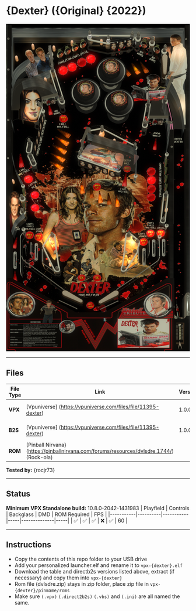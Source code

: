 # {Dexter} ({Original} {2022})

![Table Preview](../../images/vpx-dexter.png)

---

## Files
| File Type | Link | Version | Author | 
|-----------|--------|----------|--------------|
| **VPX** |  [Vpuniverse]  (https://vpuniverse.com/files/file/11395-dexter) | 1.0.0 |  iceman 2022 (https://vpuniverse.com/profile/4306-icepinball/}
| **B2S** |  [Vpuniverse]  (https://vpuniverse.com/files/file/11395-dexter) | 1.0.0 |  iceman 2022 (https://vpuniverse.com/profile/4306-icepinball/}
| **ROM** |  [Pinball Nirvana} (https://pinballnirvana.com/forums/resources/dvlsdre.1744/) (Rock-ola)

**Tested by:** {rocjr73}

---

## Status 
**Minimum VPX Standalone build:** 10.8.0-2042-1431983
| Playfield | Controls | Backglass | DMD | ROM Required | FPS | 
|-----------|----------|-----------|-----|--------------|-----|
| :white_check_mark: | :white_check_mark: | :white_check_mark: | :x: | :white_check_mark: | 60 |

---

## Instructions
- Copy the contents of this repo folder to your USB drive
- Add your personalized launcher.elf and rename it to `vpx-{dexter}.elf`
- Download the table and directb2s versions listed above, extract (if necessary) and copy them into `vpx-{dexter}`
- Rom file (dvlsdre.zip) stays in zip folder, place zip file in `vpx-{dexter}/pinmame/roms`
- Make sure `(.vpx)` `(.direct2b2s)` `(.vbs)` and `(.ini)` are all named the same.
